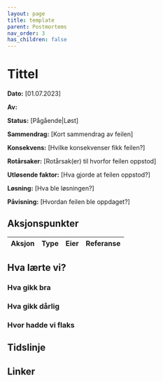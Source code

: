```yaml
---
layout: page
title: template
parent: Postmortems
nav_order: 3
has_children: false
---
```


# Tittel

**Dato:** [01.07.2023]

**Av:**

**Status:** [Pågående|Løst]

**Sammendrag:** [Kort sammendrag av feilen]

**Konsekvens:** [Hvilke konsekvenser fikk feilen?]

**Rotårsaker:** [Rotårsak(er) til hvorfor feilen oppstod]

**Utløsende faktor:** [Hva gjorde at feilen oppstod?]

**Løsning:** [Hva ble løsningen?]

**Påvisning:** [Hvordan feilen ble oppdaget?]

## Aksjonspunkter

| Aksjon | Type | Eier | Referanse |
| ------ | ---- | ---- | --------- |

## Hva lærte vi?

### Hva gikk bra

### Hva gikk dårlig

### Hvor hadde vi flaks

## Tidslinje

## Linker
